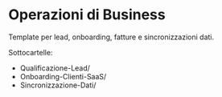 # Operazioni di Business

Template per lead, onboarding, fatture e sincronizzazioni dati.

Sottocartelle:
- Qualificazione-Lead/
- Onboarding-Clienti-SaaS/
- Sincronizzazione-Dati/
